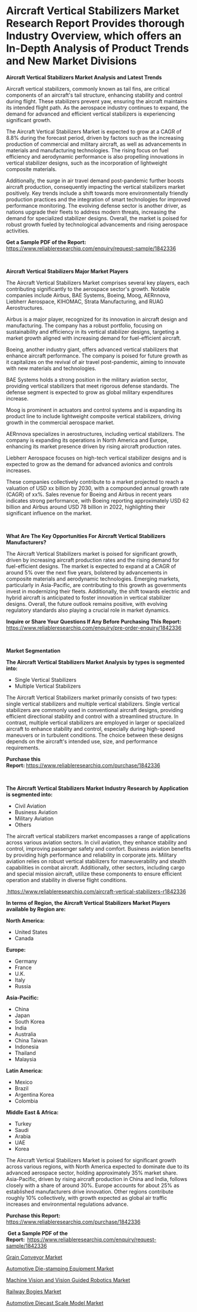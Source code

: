 <p><h1>Aircraft Vertical Stabilizers Market Research Report Provides thorough Industry Overview, which offers an In-Depth Analysis of Product Trends and New Market Divisions</h1></p><p><strong>Aircraft Vertical Stabilizers Market Analysis and Latest Trends</strong></p>
<p><p>Aircraft vertical stabilizers, commonly known as tail fins, are critical components of an aircraft's tail structure, enhancing stability and control during flight. These stabilizers prevent yaw, ensuring the aircraft maintains its intended flight path. As the aerospace industry continues to expand, the demand for advanced and efficient vertical stabilizers is experiencing significant growth.</p><p>The Aircraft Vertical Stabilizers Market is expected to grow at a CAGR of 8.8% during the forecast period, driven by factors such as the increasing production of commercial and military aircraft, as well as advancements in materials and manufacturing technologies. The rising focus on fuel efficiency and aerodynamic performance is also propelling innovations in vertical stabilizer designs, such as the incorporation of lightweight composite materials.</p><p>Additionally, the surge in air travel demand post-pandemic further boosts aircraft production, consequently impacting the vertical stabilizers market positively. Key trends include a shift towards more environmentally friendly production practices and the integration of smart technologies for improved performance monitoring. The evolving defense sector is another driver, as nations upgrade their fleets to address modern threats, increasing the demand for specialized stabilizer designs. Overall, the market is poised for robust growth fueled by technological advancements and rising aerospace activities.</p></p>
<p><strong>Get a Sample PDF of the Report:&nbsp;</strong> <a href="https://www.reliableresearchiq.com/enquiry/request-sample/1842336?utm_campaign=1123&utm_medium=2&utm_source=Github&utm_content=ia&utm_term=16102024&utm_id=aircraft-vertical-stabilizers">https://www.reliableresearchiq.com/enquiry/request-sample/1842336</a></p>
<p>&nbsp;</p>
<p><strong>Aircraft Vertical Stabilizers Major Market Players</strong></p>
<p><p>The Aircraft Vertical Stabilizers Market comprises several key players, each contributing significantly to the aerospace sector's growth. Notable companies include Airbus, BAE Systems, Boeing, Moog, AERnnova, Liebherr Aerospace, KIHOMAC, Strata Manufacturing, and RUAG Aerostructures.</p><p>Airbus is a major player, recognized for its innovation in aircraft design and manufacturing. The company has a robust portfolio, focusing on sustainability and efficiency in its vertical stabilizer designs, targeting a market growth aligned with increasing demand for fuel-efficient aircraft.</p><p>Boeing, another industry giant, offers advanced vertical stabilizers that enhance aircraft performance. The company is poised for future growth as it capitalizes on the revival of air travel post-pandemic, aiming to innovate with new materials and technologies.</p><p>BAE Systems holds a strong position in the military aviation sector, providing vertical stabilizers that meet rigorous defense standards. The defense segment is expected to grow as global military expenditures increase.</p><p>Moog is prominent in actuators and control systems and is expanding its product line to include lightweight composite vertical stabilizers, driving growth in the commercial aerospace market.</p><p>AERnnova specializes in aerostructures, including vertical stabilizers. The company is expanding its operations in North America and Europe, enhancing its market presence driven by rising aircraft production rates.</p><p>Liebherr Aerospace focuses on high-tech vertical stabilizer designs and is expected to grow as the demand for advanced avionics and controls increases.</p><p>These companies collectively contribute to a market projected to reach a valuation of USD xx billion by 2030, with a compounded annual growth rate (CAGR) of xx%. Sales revenue for Boeing and Airbus in recent years indicates strong performance, with Boeing reporting approximately USD 62 billion and Airbus around USD 78 billion in 2022, highlighting their significant influence on the market.</p></p>
<p>&nbsp;</p>
<p><strong>What Are The Key Opportunities For Aircraft Vertical Stabilizers Manufacturers?</strong></p>
<p><p>The Aircraft Vertical Stabilizers market is poised for significant growth, driven by increasing aircraft production rates and the rising demand for fuel-efficient designs. The market is expected to expand at a CAGR of around 5% over the next five years, bolstered by advancements in composite materials and aerodynamic technologies. Emerging markets, particularly in Asia-Pacific, are contributing to this growth as governments invest in modernizing their fleets. Additionally, the shift towards electric and hybrid aircraft is anticipated to foster innovation in vertical stabilizer designs. Overall, the future outlook remains positive, with evolving regulatory standards also playing a crucial role in market dynamics.</p></p>
<p><strong>Inquire or Share Your Questions If Any Before Purchasing This Report:</strong> <a href="https://www.reliableresearchiq.com/enquiry/pre-order-enquiry/1842336?utm_campaign=1123&utm_medium=2&utm_source=Github&utm_content=ia&utm_term=16102024&utm_id=aircraft-vertical-stabilizers">https://www.reliableresearchiq.com/enquiry/pre-order-enquiry/1842336</a></p>
<p>&nbsp;</p>
<p><strong>Market Segmentation</strong></p>
<p><strong>The Aircraft Vertical Stabilizers Market Analysis by types is segmented into:</strong></p>
<p><ul><li>Single Vertical Stabilizers</li><li>Multiple Vertical Stabilizers</li></ul></p>
<p><p>The Aircraft Vertical Stabilizers market primarily consists of two types: single vertical stabilizers and multiple vertical stabilizers. Single vertical stabilizers are commonly used in conventional aircraft designs, providing efficient directional stability and control with a streamlined structure. In contrast, multiple vertical stabilizers are employed in larger or specialized aircraft to enhance stability and control, especially during high-speed maneuvers or in turbulent conditions. The choice between these designs depends on the aircraft's intended use, size, and performance requirements.</p></p>
<p><strong>Purchase this Report:&nbsp;</strong><a href="https://www.reliableresearchiq.com/purchase/1842336?utm_campaign=1123&utm_medium=2&utm_source=Github&utm_content=ia&utm_term=16102024&utm_id=aircraft-vertical-stabilizers">https://www.reliableresearchiq.com/purchase/1842336</a></p>
<p>&nbsp;</p>
<p><strong>The Aircraft Vertical Stabilizers Market Industry Research by Application is segmented into:</strong></p>
<p><ul><li>Civil Aviation</li><li>Business Aviation</li><li>Military Aviation</li><li>Others</li></ul></p>
<p><p>The aircraft vertical stabilizers market encompasses a range of applications across various aviation sectors. In civil aviation, they enhance stability and control, improving passenger safety and comfort. Business aviation benefits by providing high performance and reliability in corporate jets. Military aviation relies on robust vertical stabilizers for maneuverability and stealth capabilities in combat aircraft. Additionally, other sectors, including cargo and special mission aircraft, utilize these components to ensure efficient operation and stability in diverse flight conditions.</p></p>
<p><a href="https://www.reliableresearchiq.com/aircraft-vertical-stabilizers-r1842336?utm_campaign=1123&utm_medium=2&utm_source=Github&utm_content=ia&utm_term=16102024&utm_id=aircraft-vertical-stabilizers">&nbsp;https://www.reliableresearchiq.com/aircraft-vertical-stabilizers-r1842336</a></p>
<p><strong>In terms of Region, the Aircraft Vertical Stabilizers Market Players available by Region are:</strong></p>
<p>
    <p> <strong> North America: </strong>
        <ul>
            <li>United States</li>
            <li>Canada</li>
        </ul>
        </p> 
    <p> <strong> Europe: </strong>
        <ul>
            <li>Germany</li>
            <li>France</li>
            <li>U.K.</li>
            <li>Italy</li>
            <li>Russia</li>
        </ul>
        </p> 
    <p> <strong> Asia-Pacific: </strong>
        <ul>
            <li>China</li>
            <li>Japan</li>
            <li>South Korea</li>
            <li>India</li>
            <li>Australia</li>
            <li>China Taiwan</li>
            <li>Indonesia</li>
            <li>Thailand</li>
            <li>Malaysia</li>
        </ul>
        </p> 
    <p> <strong> Latin America: </strong>
        <ul>
            <li>Mexico</li>
            <li>Brazil</li>
            <li>Argentina Korea</li>
            <li>Colombia</li>
        </ul>
        </p> 
    <p> <strong> Middle East & Africa: </strong>
        <ul>
            <li>Turkey</li>
            <li>Saudi</li>
            <li>Arabia</li>
            <li>UAE</li>
            <li>Korea</li>
        </ul>
    </p>
    </p>
<p><p>The Aircraft Vertical Stabilizers Market is poised for significant growth across various regions, with North America expected to dominate due to its advanced aerospace sector, holding approximately 35% market share. Asia-Pacific, driven by rising aircraft production in China and India, follows closely with a share of around 30%. Europe accounts for about 25% as established manufacturers drive innovation. Other regions contribute roughly 10% collectively, with growth expected as global air traffic increases and environmental regulations advance.</p></p>
<p><strong>Purchase this Report: </strong><a href="https://www.reliableresearchiq.com/purchase/1842336?utm_campaign=1123&utm_medium=2&utm_source=Github&utm_content=ia&utm_term=16102024&utm_id=aircraft-vertical-stabilizers">https://www.reliableresearchiq.com/purchase/1842336</a></p>
<p>&nbsp;<strong>Get a Sample PDF of the Report:&nbsp;&nbsp;</strong><a href="https://www.reliableresearchiq.com/enquiry/request-sample/1842336?utm_campaign=1123&utm_medium=2&utm_source=Github&utm_content=ia&utm_term=16102024&utm_id=aircraft-vertical-stabilizers">https://www.reliableresearchiq.com/enquiry/request-sample/1842336</a></p>
<p><strong></strong></p>
<p><p><a href="https://issuu.com/reportprime-2/docs/grain-conveyor-market-size-2030.ppt_56795b3c2ab89c?utm_campaign=1123&utm_medium=2&utm_source=Github&utm_content=ia&utm_term=16102024&utm_id=aircraft-vertical-stabilizers">Grain Conveyor Market</a></p><p><a href="https://www.linkedin.com/pulse/global-automotive-die-stamping-equipment-market-analysis-key-urb1f?utm_campaign=1123&utm_medium=2&utm_source=Github&utm_content=ia&utm_term=16102024&utm_id=aircraft-vertical-stabilizers">Automotive Die-stamping Equipment Market</a></p><p><a href="https://github.com/MegiDuro586/Market-Research-Report-List-1/blob/main/machine-vision-and-vision-guided-robotics-market.md?utm_campaign=1123&utm_medium=2&utm_source=Github&utm_content=ia&utm_term=16102024&utm_id=aircraft-vertical-stabilizers">Machine Vision and Vision Guided Robotics Market</a></p><p><a href="https://issuu.com/reportprime-2/docs/railway-bogies-market-size-2030.ppt_7daddfdaeb8505?utm_campaign=1123&utm_medium=2&utm_source=Github&utm_content=ia&utm_term=16102024&utm_id=aircraft-vertical-stabilizers">Railway Bogies Market</a></p><p><a href="https://www.linkedin.com/pulse/navigating-global-automotive-diecast-scale-model-market-landscape-w2odf?utm_campaign=1123&utm_medium=2&utm_source=Github&utm_content=ia&utm_term=16102024&utm_id=aircraft-vertical-stabilizers">Automotive Diecast Scale Model Market</a></p></p>